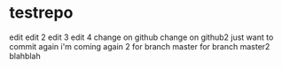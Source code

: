 # testrepo
edit
edit 2
edit 3
edit 4
change on github
change on github2
just want to commit again
i'm coming again 2
for branch master
for branch master2
blahblah
